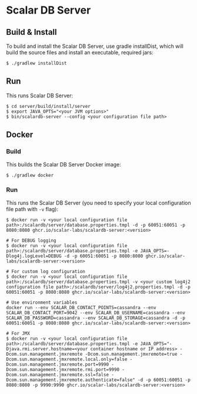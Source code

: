 # Scalar DB Server

## Build & Install

To build and install the Scalar DB Server, use gradle installDist, which will build the source files and install an executable, required jars:

```
$ ./gradlew installDist
```

## Run

This runs Scalar DB Server:

```
$ cd server/build/install/server
$ export JAVA_OPTS="<your JVM options>"
$ bin/scalardb-server --config <your configuration file path>
```

## Docker

### Build

This builds the Scalar DB Server Docker image:

```
$ ./gradlew docker
```

### Run

This runs the Scalar DB Server (you need to specify your local configuration file path with `-v` flag):

```
$ docker run -v <your local configuration file path>:/scalardb/server/database.properties.tmpl -d -p 60051:60051 -p 8080:8080 ghcr.io/scalar-labs/scalardb-server:<version>

# For DEBUG logging
$ docker run -v <your local configuration file path>:/scalardb/server/database.properties.tmpl -e JAVA_OPTS=-Dlog4j.logLevel=DEBUG -d -p 60051:60051 -p 8080:8080 ghcr.io/scalar-labs/scalardb-server:<version>

# For custom log configuration
$ docker run -v <your local configuration file path>:/scalardb/server/database.properties.tmpl -v <your custom log4j2 configuration file path>:/scalardb/server/log4j2.properties.tmpl -d -p 60051:60051 -p 8080:8080 ghcr.io/scalar-labs/scalardb-server:<version>

# Use environment variables
docker run --env SCALAR_DB_CONTACT_POINTS=cassandra --env SCALAR_DB_CONTACT_PORT=9042 --env SCALAR_DB_USERNAME=cassandra --env SCALAR_DB_PASSWORD=cassandra --env SCALAR_DB_STORAGE=cassandra -d -p 60051:60051 -p 8080:8080 ghcr.io/scalar-labs/scalardb-server:<version>

# For JMX
$ docker run -v <your local configuration file path>:/scalardb/server/database.properties.tmpl -e JAVA_OPTS="-Djava.rmi.server.hostname=<your container hostname or IP address> -Dcom.sun.management.jmxremote -Dcom.sun.management.jmxremote=true -Dcom.sun.management.jmxremote.local.only=false -Dcom.sun.management.jmxremote.port=9990 -Dcom.sun.management.jmxremote.rmi.port=9990 -Dcom.sun.management.jmxremote.ssl=false -Dcom.sun.management.jmxremote.authenticate=false" -d -p 60051:60051 -p 8080:8080 -p 9990:9990 ghcr.io/scalar-labs/scalardb-server:<version>
```
